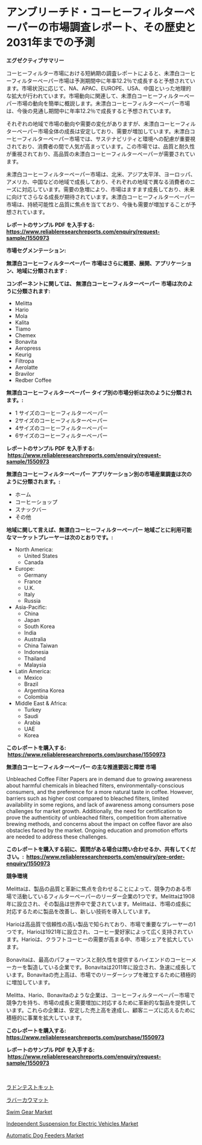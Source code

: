 <p><h1>アンブリーチド・コーヒーフィルターペーパーの市場調査レポート、その歴史と2031年までの予測</h1></p><p><strong>エグゼクティブサマリー</strong></p>
<p><p>コーヒーフィルター市場における短納期の調査レポートによると、未漂白コーヒーフィルターペーパー市場は予測期間中に年率12.2％で成長すると予想されています。市場状況に応じて、NA、APAC、EUROPE、USA、中国といった地理的な拡大が行われています。市場動向に関連して、未漂白コーヒーフィルターペーパー市場の動向を簡単に概説します。未漂白コーヒーフィルターペーパー市場は、今後の見通し期間中に年率12.2％で成長すると予想されています。</p><p>それぞれの地域で市場の動向や需要の変化がありますが、未漂白コーヒーフィルターペーパー市場全体の成長は安定しており、需要が増加しています。未漂白コーヒーフィルターペーパー市場では、サステナビリティと環境への配慮が重要視されており、消費者の間で人気が高まっています。この市場では、品質と耐久性が重視されており、高品質の未漂白コーヒーフィルターペーパーが需要されています。</p><p>未漂白コーヒーフィルターペーパー市場は、北米、アジア太平洋、ヨーロッパ、アメリカ、中国などの地域で成長しており、それぞれの地域で異なる消費者のニーズに対応しています。需要の急増により、市場はますます成長しており、未来に向けてさらなる成長が期待されています。未漂白コーヒーフィルターペーパー市場は、持続可能性と品質に焦点を当てており、今後も需要が増加することが予想されています。</p></p>
<p><strong>レポートのサンプル PDF を入手する: <a href="https://www.reliableresearchreports.com/enquiry/request-sample/1550973">https://www.reliableresearchreports.com/enquiry/request-sample/1550973</a></strong></p>
<p><strong>市場セグメンテーション:</strong></p>
<p><strong> 無漂白コーヒーフィルターペーパー 市場はさらに概要、展開、アプリケーション、地域に分類されます :</strong></p>
<p><strong>コンポーネントに関しては、 無漂白コーヒーフィルターペーパー 市場は次のように分類されます: &nbsp;</strong></p>
<p><ul><li>Melitta</li><li>Hario</li><li>Mola</li><li>Kalita</li><li>Tiamo</li><li>Chemex</li><li>Bonavita</li><li>Aeropress</li><li>Keurig</li><li>Filtropa</li><li>Aerolatte</li><li>Bravilor</li><li>Redber Coffee</li></ul></p>
<p><strong> 無漂白コーヒーフィルターペーパー タイプ別の市場分析は次のように分類されます。:</strong></p>
<p><ul><li>1 サイズのコーヒーフィルターペーパー</li><li>2サイズのコーヒーフィルターペーパー</li><li>4サイズのコーヒーフィルターペーパー</li><li>6サイズのコーヒーフィルターペーパー</li></ul></p>
<p><strong>レポートのサンプル PDF を入手する: &nbsp;<a href="https://www.reliableresearchreports.com/enquiry/request-sample/1550973">https://www.reliableresearchreports.com/enquiry/request-sample/1550973</a></strong></p>
<p><strong> 無漂白コーヒーフィルターペーパー アプリケーション別の市場産業調査は次のように分類されます。:</strong></p>
<p><ul><li>ホーム</li><li>コーヒーショップ</li><li>スナックバー</li><li>その他</li></ul></p>
<p><strong>地域に関して言えば、無漂白コーヒーフィルターペーパー 地域ごとに利用可能なマーケットプレーヤーは次のとおりです。:</strong></p>
<p><ul>
    <li>
        North America:
        <ul>
            <li>United States</li>
            <li>Canada</li>
        </ul>
    </li>
    <li>
        Europe:
        <ul>
            <li>Germany</li>
            <li>France</li>
            <li>U.K.</li>
            <li>Italy</li>
            <li>Russia</li>
        </ul>
    </li>
    <li>
        Asia-Pacific:
        <ul>
            <li>China</li>
            <li>Japan</li>
            <li>South Korea</li>
            <li>India</li>
            <li>Australia</li>
            <li>China Taiwan</li>
            <li>Indonesia</li>
            <li>Thailand</li>
            <li>Malaysia</li>
        </ul>
    </li>
    <li>
        Latin America:
        <ul>
            <li>Mexico</li>
            <li>Brazil</li>
            <li>Argentina Korea</li>
            <li>Colombia</li>
        </ul>
    </li>
    <li>
        Middle East & Africa:
        <ul>
            <li>Turkey</li>
            <li>Saudi</li>
            <li>Arabia</li>
            <li>UAE</li>
            <li>Korea</li>
        </ul>
    </li>
    </ul></p>
<p><strong>このレポートを購入する: &nbsp;<a href="https://www.reliableresearchreports.com/purchase/1550973">https://www.reliableresearchreports.com/purchase/1550973</a></strong></p>
<p><strong>無漂白コーヒーフィルターペーパー の主な推進要因と障壁 市場</strong></p>
<p><p>Unbleached Coffee Filter Papers are in demand due to growing awareness about harmful chemicals in bleached filters, environmentally-conscious consumers, and the preference for a more natural taste in coffee. However, barriers such as higher cost compared to bleached filters, limited availability in some regions, and lack of awareness among consumers pose challenges for market growth. Additionally, the need for certification to prove the authenticity of unbleached filters, competition from alternative brewing methods, and concerns about the impact on coffee flavor are also obstacles faced by the market. Ongoing education and promotion efforts are needed to address these challenges.</p></p>
<p><strong>このレポートを購入する前に、質問がある場合は問い合わせるか、共有してください。:&nbsp; <a href="https://www.reliableresearchreports.com/enquiry/pre-order-enquiry/1550973">https://www.reliableresearchreports.com/enquiry/pre-order-enquiry/1550973</a></strong></p>
<p><strong>競争環境</strong></p>
<p><p>Melittaは、製品の品質と革新に焦点を合わせることによって、競争力のある市場で活動しているフィルターペーパーのリーダー企業の1つです。Melittaは1908年に設立され、その製品は世界中で愛されています。Melittaは、市場の成長に対応するために製品を改善し、新しい技術を導入しています。</p><p>Harioは高品質で信頼性の高い製品で知られており、市場で重要なプレーヤーの1つです。Harioは1921年に設立され、コーヒー愛好家によって広く支持されています。Harioは、クラフトコーヒーの需要が高まる中、市場シェアを拡大しています。</p><p>Bonavitaは、最高のパフォーマンスと耐久性を提供するハイエンドのコーヒーメーカーを製造している企業です。Bonavitaは2011年に設立され、急速に成長しています。Bonavitaの売上高は、市場でのリーダーシップを確立するために積極的に増加しています。</p><p>Melitta、Hario、Bonavitaのような企業は、コーヒーフィルターペーパー市場で競争力を持ち、市場の成長と需要増加に対応するために革新的な製品を提供しています。これらの企業は、安定した売上高を達成し、顧客ニーズに応えるために積極的に事業を拡大しています。</p></p>
<p><strong>このレポートを購入する: &nbsp; <a href="https://www.reliableresearchreports.com/purchase/1550973">https://www.reliableresearchreports.com/purchase/1550973</a></strong></p>
<p><strong>レポートのサンプル PDF を入手する: &nbsp;<a href="https://www.reliableresearchreports.com/enquiry/request-sample/1550973">https://www.reliableresearchreports.com/enquiry/request-sample/1550973</a></strong><strong></strong></p>
<p>&nbsp;</p>
<p><p><a href="https://github.com/AaronVargas43/Market-Research-Report-List-1/blob/main/72728946897.md">ラドンテストキット</a></p><p><a href="https://github.com/CloydAbbott2023/Market-Research-Report-List-1/blob/main/76838616898.md">ラバーカウマット</a></p><p><a href="https://issuu.com/reportprime-2/docs/swim-gear-market-size-2030.pptx">Swim Gear Market</a></p><p><a href="https://gentle-editor-9db.notion.site/Global-Independent-Suspension-for-Electric-Vehicles-Market-by-Types-Applications-and-Major-Players-81cc147faa514a5d895da5a15e8aa580">Independent Suspension for Electric Vehicles Market</a></p><p><a href="https://github.com/gdfhhhj/Market-Research-Report-List-3/blob/main/automatic-dog-feeders-market.md">Automatic Dog Feeders Market</a></p></p>